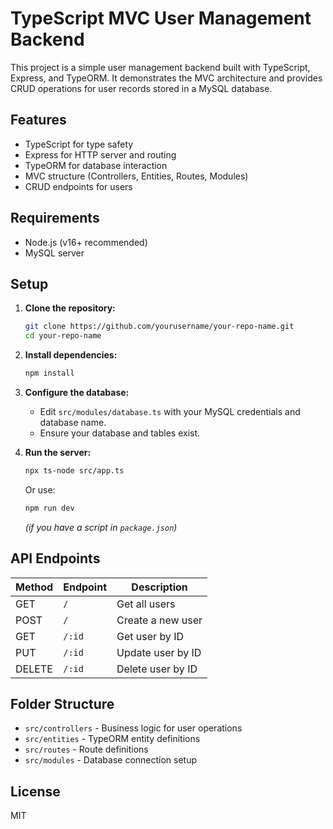 # TypeScript MVC User Management Backend

This project is a simple user management backend built with TypeScript, Express, and TypeORM. It demonstrates the MVC architecture and provides CRUD operations for user records stored in a MySQL database.

## Features

- TypeScript for type safety
- Express for HTTP server and routing
- TypeORM for database interaction
- MVC structure (Controllers, Entities, Routes, Modules)
- CRUD endpoints for users

## Requirements

- Node.js (v16+ recommended)
- MySQL server

## Setup

1. **Clone the repository:**
   ```bash
   git clone https://github.com/yourusername/your-repo-name.git
   cd your-repo-name
   ```

2. **Install dependencies:**
   ```bash
   npm install
   ```

3. **Configure the database:**
   - Edit `src/modules/database.ts` with your MySQL credentials and database name.
   - Ensure your database and tables exist.

4. **Run the server:**
   ```bash
   npx ts-node src/app.ts
   ```
   Or use:
   ```bash
   npm run dev
   ```
   *(if you have a script in `package.json`)*

## API Endpoints

| Method | Endpoint      | Description           |
|--------|--------------|-----------------------|
| GET    | `/`          | Get all users         |
| POST   | `/`          | Create a new user     |
| GET    | `/:id`       | Get user by ID        |
| PUT    | `/:id`       | Update user by ID     |
| DELETE | `/:id`       | Delete user by ID     |

## Folder Structure

- `src/controllers` - Business logic for user operations
- `src/entities` - TypeORM entity definitions
- `src/routes` - Route definitions
- `src/modules` - Database connection setup

## License

MIT
